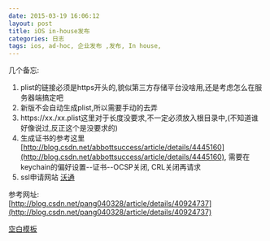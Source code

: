 ```yaml
---
date: 2015-03-19 16:06:12
layout: post
title: iOS in-house发布
categories: 日志
tags: ios, ad-hoc, 企业发布 ,发布, In house, 
---
```


几个备忘:		

1. plist的链接必须是https开头的,貌似第三方存储平台没啥用,还是考虑怎么在服务器端搞定吧
2. 新版不会自动生成plist,所以需要手动的去弄
3. https://xx./xx.plist这里对于长度没要求,不一定必须放入根目录中,(不知道谁好像说过,反正这个是没要求的)
4. 生成证书的参考这里 [http://blog.csdn.net/abbottsuccess/article/details/4445160](http://blog.csdn.net/abbottsuccess/article/details/4445160), 需要在keychain的偏好设置--证书--OCSP关闭, CRL关闭再请求
5. ssl申请网站 [沃通](https://www.wosign.com)

参考网址:			
[http://blog.csdn.net/pang040328/article/details/40924737](http://blog.csdn.net/pang040328/article/details/40924737)		


[空白模板](/assets/AppName.plist)